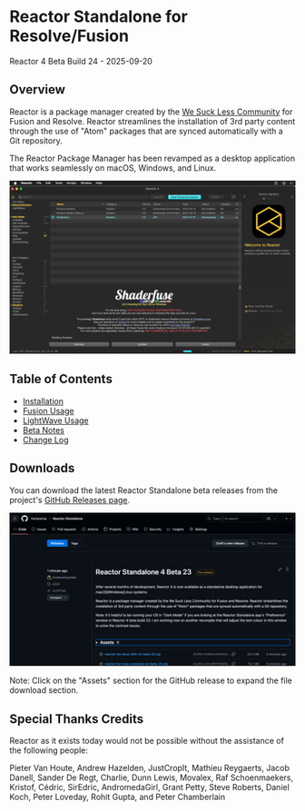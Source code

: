 # Reactor Standalone for Resolve/Fusion

Reactor 4 Beta Build 24 - 2025-09-20  

## Overview

Reactor is a package manager created by the [We Suck Less Community](https://www.steakunderwater.com/wesuckless/viewforum.php?f=32) for Fusion and Resolve. Reactor streamlines the installation of 3rd party content through the use of "Atom" packages that are synced automatically with a Git repository.

The Reactor Package Manager has been revamped as a desktop application that works seamlessly on macOS, Windows, and Linux.

![Reactor UI Screenshot](Images/Reactor_Standalone.png)

## Table of Contents

- [Installation](Install.md)
- [Fusion Usage](FusionUsage.md)
- [LightWave Usage](LightWaveUsage.md)
- [Beta Notes](BetaNotes.md)
- [Change Log](ChangeLog.md)

## Downloads

You can download the latest Reactor Standalone beta releases from the project's [GitHub Releases page](https://github.com/Kartaverse/Reactor-Standalone/releases).

![GitHub Releases](Images/GitHub-Releases.png)

Note: Click on the "Assets" section for the GitHub release to expand the file download section.

## Special Thanks Credits

Reactor as it exists today would not be possible without the assistance of the following people:

Pieter Van Houte, Andrew Hazelden, JustCropIt, Mathieu Reygaerts, Jacob Danell, Sander De Regt, Charlie, Dunn Lewis, Movalex, Raf Schoenmaekers, Kristof, Cédric, SirEdric, AndromedaGirl, Grant Petty, Steve Roberts, Daniel Koch, Peter Loveday, Rohit Gupta, and Peter Chamberlain
